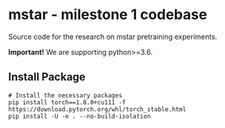 # mstar - milestone 1 codebase

Source code for the research on mstar pretraining experiments.

**Important!** We are supporting python>=3.6.

## Install Package
```
# Install the necessary packages
pip install torch==1.8.0+cu111 -f https://download.pytorch.org/whl/torch_stable.html
pip install -U -e . --no-build-isolation
```
